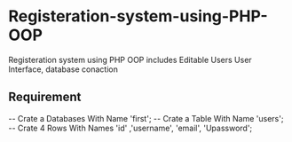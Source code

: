 # Registeration-system-using-PHP-OOP
Registeration system using PHP OOP includes Editable Users User Interface,  database conaction 
## Requirement
-- Crate a Databases With Name 'first';
-- Crate a Table With Name 'users';
-- Crate 4 Rows With Names 'id' ,'username', 'email', 'Upassword';


